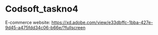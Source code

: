 # Codsoft_taskno4
E-commerce website: https://xd.adobe.com/view/e33dbffc-1bba-427e-9d45-a475fdd34c06-b66e/?fullscreen
